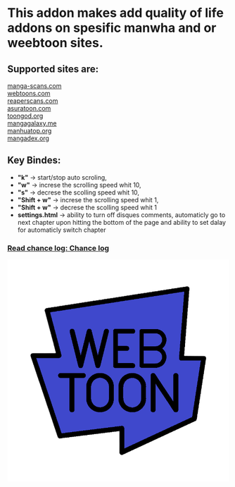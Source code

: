 # **This addon makes add quality of life addons on spesific manwha and or weebtoon sites.**

## Supported sites are:

[manga-scans.com](https://manga-scans.com/) <br>
[webtoons.com](https://www.webtoons.com/) <br>
[reaperscans.com](https://reaperscans.com/) <br>
[asuratoon.com](https://asuratoon.com/) <br>
[toongod.org](https://toongod.org/) <br>
[mangagalaxy.me](https://mangagalaxy.me/) <br>
[manhuatop.org](https://manhuatop.org/) <br>
[mangadex.org](https://mangadex.org/) <br>

## Key Bindes:
- **"k"** -> start/stop auto scroling,
- **"w"** -> increse the scrolling speed whit 10,
- **"s"** -> decrese the scolling speed whit 10,
- **"Shift + w"** -> increse the scrolling speed whit 1,
- **"Shift + w"** -> decrese the scolling speed whit 1
- **settings.html** -> ability to turn off disques comments, automaticly go to next chapter upon hitting the bottom of the page and ability to set dalay for automaticly switch chapter


### [Read chance log: **Chance log**](md/chanceLog.md) <br>


![Chapter quick logo](icons/icon16.png) <br>